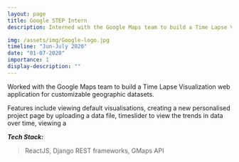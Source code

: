 ```yaml
---
layout: page
title: Google STEP Intern
description: Interned with the Google Maps team to build a Time Lapse Visualizer for customizable geographic datasets.

img: /assets/img/Google-logo.jpg
timeline: "Jun-July 2020"
date: "01-07-2020"
importance: 1
display-description: ""
---
```



Worked with the Google Maps team to build a Time Lapse Visualization web application for customizable geographic datasets.

Features include viewing default visualisations, creating a new personalised project
page by uploading a data file, timeslider to view the trends in data over time, viewing a

***Tech Stack:***
> ReactJS, Django REST frameworks, GMaps API